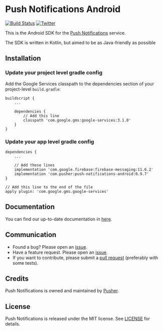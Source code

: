 # Push Notifications Android 

[![Build Status](https://www.bitrise.io/app/45610b9746e396f5/status.svg?token=OsxReMr5vbhXk7Y0wRuynQ&branch=master)](https://www.bitrise.io/app/45610b9746e396f5)
[![Twitter](https://img.shields.io/badge/twitter-@Pusher-blue.svg?style=flat)](http://twitter.com/Pusher)

This is the Android SDK for the [Push Notifications](https://pusher.com/push-notifications) service.

The SDK is written in Kotlin, but aimed to be as Java-friendly as possible

## Installation

### Update your project level gradle config

Add the Google Services classpath to the dependencies section of your project-level `build.gradle`:

```
buildscript {
    ...

    dependencies {
        // Add this line
        classpath 'com.google.gms:google-services:3.1.0'
    }
}
```

### Update your app level gradle config

```
dependencies {
    ...

    // Add these lines
    implementation 'com.google.firebase:firebase-messaging:11.6.2'
    implementation 'com.pusher:push-notifications-android:0.9.7'
}

// Add this line to the end of the file
apply plugin: 'com.google.gms.google-services'
```

## Documentation

You can find our up-to-date documentation in [here](https://docs.pusher.com/push-notifications/).

## Communication

- Found a bug? Please open an [issue](https://github.com/pusher/push-notifications-android/issues).
- Have a feature request. Please open an [issue](https://github.com/pusher/push-notifications-android/issues).
- If you want to contribute, please submit a [pull request](https://github.com/pusher/push-notifications-android/pulls) (preferably with some tests).

## Credits

Push Notifications is owned and maintained by [Pusher](https://pusher.com).

## License

Push Notifications is released under the MIT license. See [LICENSE](https://github.com/pusher/push-notifications-android/blob/master/LICENSE) for details.
